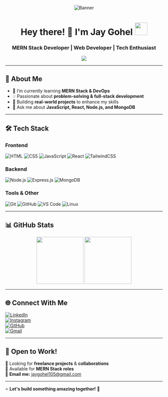 <!-- Banner Section -->
<p align="center">
  <img src="https://www.digitalsolutionservices.com/img/services/web%20development.gif" alt="Banner" />
</p>

<!-- Heading Section -->
<h1 align="center">
  Hey there! 👋 I'm Jay Gohel  
  <img src="https://media.tenor.com/nebZyl8oN7IAAAAi/wave-hello.gif" width="40">
</h1>

<h3 align="center">MERN Stack Developer | Web Developer | Tech Enthusiast</h3>

<!-- Typing Animation -->
<p align="center">
  <img src="https://readme-typing-svg.demolab.com?font=Fira+Code&weight=500&duration=4000&pause=1500&color=F7F7F7&center=true&vCenter=true&width=450&lines=Building+scalable+web+apps;Passionate+about+MERN+Stack;Learning+and+growing+every+day!">
</p>

---

## 🚀 About Me  
- 🌱 I’m currently learning **MERN Stack & DevOps**  
- 💡 Passionate about **problem-solving & full-stack development**  
- 🎯 Building **real-world projects** to enhance my skills  
- 💬 Ask me about **JavaScript, React, Node.js, and MongoDB**  

---

## 🛠 Tech Stack  

### Frontend  
![HTML](https://img.shields.io/badge/-HTML5-E34F26?style=flat&logo=html5&logoColor=white)
![CSS](https://img.shields.io/badge/-CSS3-1572B6?style=flat&logo=css3&logoColor=white)
![JavaScript](https://img.shields.io/badge/-JavaScript-F7DF1E?style=flat&logo=javascript&logoColor=black)
![React](https://img.shields.io/badge/-React-61DAFB?style=flat&logo=react&logoColor=black)
![TailwindCSS](https://img.shields.io/badge/-TailwindCSS-38B2AC?style=flat&logo=tailwind-css&logoColor=white)

### Backend  
![Node.js](https://img.shields.io/badge/-Node.js-339933?style=flat&logo=node.js&logoColor=white)
![Express.js](https://img.shields.io/badge/-Express.js-000000?style=flat&logo=express&logoColor=white)
![MongoDB](https://img.shields.io/badge/-MongoDB-47A248?style=flat&logo=mongodb&logoColor=white)

### Tools & Other  
![Git](https://img.shields.io/badge/-Git-F05032?style=flat&logo=git&logoColor=white)
![GitHub](https://img.shields.io/badge/-GitHub-181717?style=flat&logo=github&logoColor=white)
![VS Code](https://img.shields.io/badge/-VS%20Code-007ACC?style=flat&logo=visual-studio-code&logoColor=white)
![Linux](https://img.shields.io/badge/-Linux-FCC624?style=flat&logo=linux&logoColor=black)

---

## 📊 GitHub Stats  
<p align="center">
  <img src="https://github-readme-stats.vercel.app/api?username=Jaygohel-dev&show_icons=true&theme=tokyonight" height="150px">
  <img src="https://github-readme-streak-stats.herokuapp.com/?user=Jaygohel-dev&theme=tokyonight" height="150px">
</p>

---

## 🌐 Connect With Me  

[![LinkedIn](https://img.shields.io/badge/-LinkedIn-0A66C2?style=flat&logo=linkedin&logoColor=white)](https://www.linkedin.com/in/jay-gohel-903a8a248)  
[![Instagram](https://img.shields.io/badge/-Instagram-E4405F?style=flat&logo=instagram&logoColor=white)](https://www.instagram.com/jayu_codes)  
[![GitHub](https://img.shields.io/badge/-GitHub-181717?style=flat&logo=github&logoColor=white)](https://github.com/Jaygohel-dev)  
[![Gmail](https://img.shields.io/badge/-Gmail-D14836?style=flat&logo=gmail&logoColor=white)](mailto:jaygohel105@gmail.com)

---

## 💼 Open to Work!  
🔹 Looking for **freelance projects** & **collaborations**  
🔹 Available for **MERN Stack roles**  
📩 **Email me:** [jaygohel105@gmail.com](mailto:jaygohel105@gmail.com)

---

⭐ **Let's build something amazing together!** 🚀
